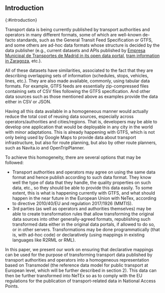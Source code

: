 ## Introduction
{:#introduction}

Transport data is being currently published by transport authorities and operators in many different formats, some of which are well-known de-facto standards, such as the General Transit Feed Specification or GTFS, and some others are ad-hoc data formats whose structure is decided by the data publisher (e.g., current datasets and APIs published by [Empresa Municipal de Transportes de Madrid in its open data portal](https://opendata.emtmadrid.es/), [tram information in Zaragoza](https://www.zaragoza.es/sede/servicio/catalogo/327), etc.). 

All of these datasets have similarities, associated to the fact that they are describing overlapping sets of information (schedules, stops, vehicles, lines, etc.). They are also made available, commonly, using tabular data formats. For example, GTFS feeds are essentially zip-compressed files containing sets of CSV files following the GTFS specification. And other data sources such as those mentioned above as examples provide the data either in CSV or JSON. 

Having all this data available in a homogeneous manner would actually reduce the total cost of reusing data sources, especially across operators/authorities and cities/regions. That is, developers may be able to develop one application that would be deployable in any city in the world with minor adaptations. This is already happening with GTFS, which is not only being used by Google Maps to provide data about transport infrastructure, but also for route planning, but also by other route planners, such as Navita.io and OpenTripPlanner.

To achieve this homogeneity, there are several options that may be followed:

- Transport authorities and operators may agree on using the same data format and hence publish according to such data format. They know well the type of data that they handle, the quality properties on such data, etc., so they should be able to provide this data easily. To some extent, this is what is happening currently with GTFS, and what should happen in the near future in the European Union with NeTex, according to directive 2010/40/EU and regulation 2017/1926 (MMTIS).
- 3rd parties (as well as operators and authorities themselves) may be able to create transformation rules that allow transforming the original data sources into other generally-agreed formats, republishing such transformed data either in the original data portals, if allowed to do so, or in other servers. Transformations may be done programmatically (that is, with ad-hoc code) or declaratively (using mappings in existing languages like R2RML or RML).

In this paper, we present our work on ensuring that declarative mappings can be used for the purpose of transforming transport data published by transport authorities and operators into a homogeneous representation based on Transmodel (the reference data model for public transport at European level, which will be further described in section 2). This data can then be further transformed into NeTEx so as to comply with the EU regulations for the publication of transport-related data in National Access Points.


